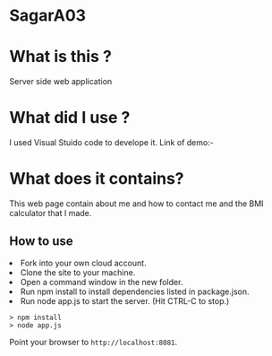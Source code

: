 # SagarA03
# What is this ?
  Server side web application
  
 # What did I use ?
  I used Visual Stuido code to develope it.
  Link of demo:- 

# What does it contains?
This web page contain about me and how to contact me and the BMI calculator that I made.

## How to use
 <li>Fork into your own cloud account.  </li>
 <li>Clone the site to your machine. </li>
 <li>Open a command window in the new folder. </li>
<li>Run npm install to install dependencies listed in package.json. </li>
<li>Run node app.js to start the server.  (Hit CTRL-C to stop.) </li>


```
> npm install
> node app.js
```

Point your browser to `http://localhost:8081`. 
